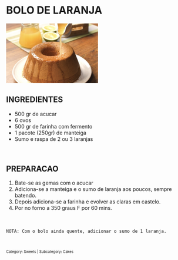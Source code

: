 # BOLO DE LARANJA

<img src="images/BoloLaranja_pic.jpg" alt="Bolo de Laranja" width="250"/>

<br>

## INGREDIENTES

* 500 gr de acucar
* 6 ovos
* 500 gr de farinha com fermento
* 1 pacote (250gr) de manteiga
* Sumo e raspa de 2 ou 3 laranjas

<br>

## PREPARACAO

1. Bate-se as gemas com o acucar
2. Adiciona-se a manteiga e o sumo de laranja aos poucos, sempre batendo.
3. Depois adiciona-se a farinha e evolver as claras em castelo.
4. Por no forno a 350 graus F por 60 mins.  
<br> 

`NOTA: Com o bolo ainda quente, adicionar o sumo de 1 laranja.`

<br>
<sub><sub>Category: Sweets | Subcategory: Cakes</sub></sub>
